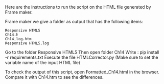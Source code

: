 Here are the instructions to run the script on the HTML file generated by Frame maker.


Frame maker we give a folder as output that has the following items:

    Responsive HTML5
    Ch14.h
    Ch14_log.htm
    Responsive HTML5.log

Go to the folder Responsive HTML5 
  Then open folder Ch14
    Write : pip install -r requirements.txt
    Execute the file HTMLCorrector.py (Make sure to set the variable name of the input HTML file)
    

To check the output of this script, open Formatted_Ch14.html in the browser. Compare it with Ch14.htm to see the differences. 

